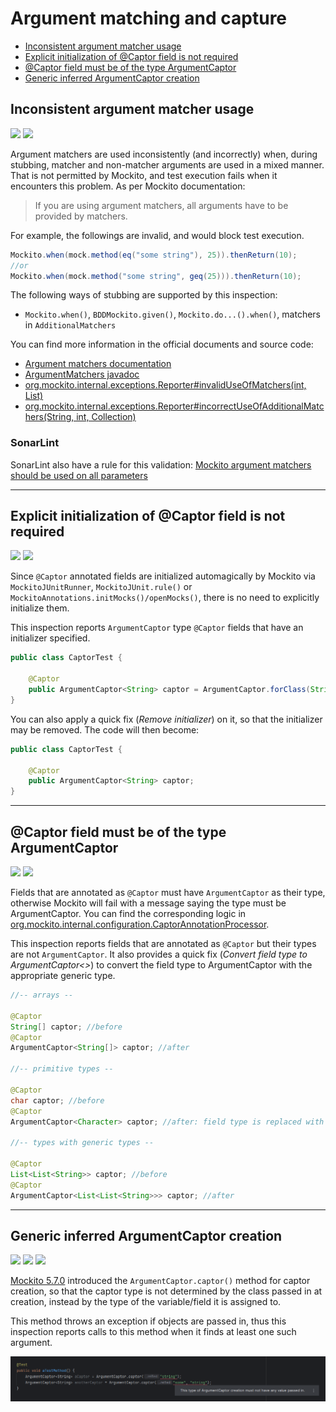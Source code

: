 # Argument matching and capture

<!-- TOC -->
* [Inconsistent argument matcher usage](#inconsistent-argument-matcher-usage)
* [Explicit initialization of @Captor field is not required](#explicit-initialization-of-captor-field-is-not-required)
* [@Captor field must be of the type ArgumentCaptor](#captor-field-must-be-of-the-type-argumentcaptor)
* [Generic inferred ArgumentCaptor creation](#generic-inferred-argumentcaptor-creation)
<!-- TOC -->

## Inconsistent argument matcher usage

![](https://img.shields.io/badge/since-0.1.0-blue) [![](https://img.shields.io/badge/implementation-InconsistentArgumentMatcherUsageInspection-blue)](../src/main/java/com/picimako/mockitools/inspection/stubbing/InconsistentArgumentMatcherUsageInspection.java)

Argument matchers are used inconsistently (and incorrectly) when, during stubbing, matcher and non-matcher arguments are used in a
mixed manner. That is not permitted by Mockito, and test execution fails when it encounters this problem. As per Mockito documentation:
> If you are using argument matchers, all arguments have to be provided by matchers.

For example, the followings are invalid, and would block test execution.

```java
Mockito.when(mock.method(eq("some string"), 25)).thenReturn(10);
//or
Mockito.when(mock.method("some string", geq(25))).thenReturn(10);
```

The following ways of stubbing are supported by this inspection:
- `Mockito.when()`, `BDDMockito.given()`, `Mockito.do...().when()`, matchers in `AdditionalMatchers`

You can find more information in the official documents and source code:
- [Argument matchers documentation](https://javadoc.io/doc/org.mockito/mockito-core/latest/org/mockito/Mockito.html#argument_matchers)
- [ArgumentMatchers javadoc](https://javadoc.io/static/org.mockito/mockito-core/3.11.2/org/mockito/ArgumentMatchers.html)
- [org.mockito.internal.exceptions.Reporter#invalidUseOfMatchers(int, List)](https://github.com/mockito/mockito/blob/main/src/main/java/org/mockito/internal/exceptions/Reporter.java)
- [org.mockito.internal.exceptions.Reporter#incorrectUseOfAdditionalMatchers(String, int, Collection)](https://github.com/mockito/mockito/blob/main/src/main/java/org/mockito/internal/exceptions/Reporter.java)

### SonarLint

SonarLint also have a rule for this validation: [Mockito argument matchers should be used on all parameters](https://rules.sonarsource.com/java/tag/mockito/RSPEC-6073)

----

## Explicit initialization of @Captor field is not required

![](https://img.shields.io/badge/since-0.1.0-blue) [![](https://img.shields.io/badge/implementation-CaptorFieldInitializationInspection-blue)](../src/main/java/com/picimako/mockitools/inspection/captor/CaptorFieldInitializationInspection.java)

Since `@Captor` annotated fields are initialized automagically by Mockito via `MockitoJUnitRunner`, `MockitoJUnit.rule()` or
`MockitoAnnotations.initMocks()/openMocks()`, there is no need to explicitly initialize them.

This inspection reports `ArgumentCaptor` type `@Captor` fields that have an initializer specified.

```java
public class CaptorTest {

    @Captor
    public ArgumentCaptor<String> captor = ArgumentCaptor.forClass(String.class);
}
```

You can also apply a quick fix (*Remove initializer*) on it, so that the initializer may be removed. The code will then become:

```java
public class CaptorTest {

    @Captor
    public ArgumentCaptor<String> captor;
}
```

----

## @Captor field must be of the type ArgumentCaptor

![](https://img.shields.io/badge/since-0.1.0-blue) [![](https://img.shields.io/badge/implementation-CaptorFieldOfTypeArgumentCaptorInspection-blue)](../src/main/java/com/picimako/mockitools/inspection/captor/CaptorFieldOfTypeArgumentCaptorInspection.java)

Fields that are annotated as `@Captor` must have `ArgumentCaptor` as their type, otherwise Mockito will fail with a message saying the type must be ArgumentCaptor. You can find the corresponding logic in
[org.mockito.internal.configuration.CaptorAnnotationProcessor](https://github.com/mockito/mockito/blob/main/src/main/java/org/mockito/internal/configuration/CaptorAnnotationProcessor.java).

This inspection reports fields that are annotated as `@Captor` but their types are not `ArgumentCaptor`.
It also provides a quick fix (*Convert field type to ArgumentCaptor<>*) to convert the field type to ArgumentCaptor with the appropriate generic type.

```java
//-- arrays --

@Captor
String[] captor; //before
@Captor
ArgumentCaptor<String[]> captor; //after

//-- primitive types --

@Captor
char captor; //before
@Captor
ArgumentCaptor<Character> captor; //after: field type is replaced with its boxed type

//-- types with generic types --

@Captor
List<List<String>> captor; //before
@Captor
ArgumentCaptor<List<List<String>>> captor; //after
```

----

## Generic inferred ArgumentCaptor creation

![](https://img.shields.io/badge/inspection-orange) ![](https://img.shields.io/badge/since-1.3.0-blue) [![](https://img.shields.io/badge/implementation-GenericInferredCaptorCreationInspection-blue)](../src/main/java/com/picimako/mockitools/inspection/captor/GenericInferredCaptorCreationInspection.java)

[Mockito 5.7.0](https://github.com/mockito/mockito/pull/3144) introduced the `ArgumentCaptor.captor()` method
for captor creation, so that the captor type is not determined by the class passed in at creation, instead by the type of the variable/field it is assigned to.

This method throws an exception if objects are passed in, thus this inspection reports calls to this method when it finds at least one such argument.

![generic inferred captor creation](assets/generic_inferred_captor_creation.png)

